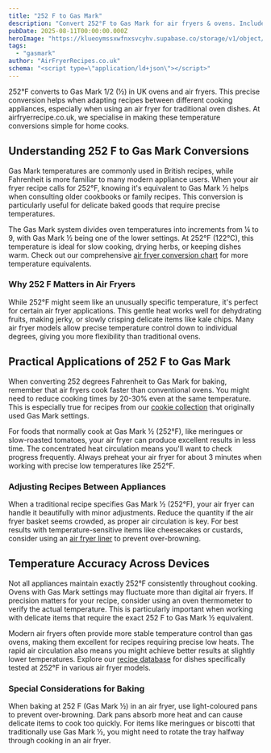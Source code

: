 ```yaml
---
title: "252 F to Gas Mark"
description: "Convert 252°F to Gas Mark for air fryers & ovens. Includes UK conversion charts, baking tips, and temperature adjustments for perfect results."
pubDate: 2025-08-11T00:00:00.000Z
heroImage: "https://klueoymssxwfnxsvcyhv.supabase.co/storage/v1/object/public/md/252-f-to-gas-mark-4eb146b3.png"
tags:
  - "gasmark"
author: "AirFryerRecipes.co.uk"
schema: "<script type=\"application/ld+json\"></script>"
---
```


<p>252°F converts to Gas Mark 1/2 (½) in UK ovens and air fryers. This precise conversion helps when adapting recipes between different cooking appliances, especially when using an air fryer for traditional oven dishes. At airfryerrecipe.co.uk, we specialise in making these temperature conversions simple for home cooks.</p>

<h2>Understanding 252 F to Gas Mark Conversions</h2>
<p>Gas Mark temperatures are commonly used in British recipes, while Fahrenheit is more familiar to many modern appliance users. When your air fryer recipe calls for 252°F, knowing it's equivalent to Gas Mark ½ helps when consulting older cookbooks or family recipes. This conversion is particularly useful for delicate baked goods that require precise temperatures.</p>
<p>The Gas Mark system divides oven temperatures into increments from ¼ to 9, with Gas Mark ½ being one of the lower settings. At 252°F (122°C), this temperature is ideal for slow cooking, drying herbs, or keeping dishes warm. Check out our comprehensive <a href=https://www.airfryerrecipe.co.uk/air-fryer-conversion-chart>air fryer conversion chart</a> for more temperature equivalents.</p>

<h3>Why 252 F Matters in Air Fryers</h3>
<p>While 252°F might seem like an unusually specific temperature, it's perfect for certain air fryer applications. This gentle heat works well for dehydrating fruits, making jerky, or slowly crisping delicate items like kale chips. Many air fryer models allow precise temperature control down to individual degrees, giving you more flexibility than traditional ovens.</p>

<h2>Practical Applications of 252 F to Gas Mark</h2>
<p>When converting 252 degrees Fahrenheit to Gas Mark for baking, remember that air fryers cook faster than conventional ovens. You might need to reduce cooking times by 20-30% even at the same temperature. This is especially true for recipes from our <a href=https://www.airfryerrecipe.co.uk/recipe-category/cookies>cookie collection</a> that originally used Gas Mark settings.</p>
<p>For foods that normally cook at Gas Mark ½ (252°F), like meringues or slow-roasted tomatoes, your air fryer can produce excellent results in less time. The concentrated heat circulation means you'll want to check progress frequently. Always preheat your air fryer for about 3 minutes when working with precise low temperatures like 252°F.</p>

<h3>Adjusting Recipes Between Appliances</h3>
<p>When a traditional recipe specifies Gas Mark ½ (252°F), your air fryer can handle it beautifully with minor adjustments. Reduce the quantity if the air fryer basket seems crowded, as proper air circulation is key. For best results with temperature-sensitive items like cheesecakes or custards, consider using an <a href=https://www.airfryerrecipe.co.uk/air-fryer-cleaner>air fryer liner</a> to prevent over-browning.</p>

<h2>Temperature Accuracy Across Devices</h2>
<p>Not all appliances maintain exactly 252°F consistently throughout cooking. Ovens with Gas Mark settings may fluctuate more than digital air fryers. If precision matters for your recipe, consider using an oven thermometer to verify the actual temperature. This is particularly important when working with delicate items that require the exact 252 F to Gas Mark ½ equivalent.</p>
<p>Modern air fryers often provide more stable temperature control than gas ovens, making them excellent for recipes requiring precise low heats. The rapid air circulation also means you might achieve better results at slightly lower temperatures. Explore our <a href=https://www.airfryerrecipe.co.uk/recipes>recipe database</a> for dishes specifically tested at 252°F in various air fryer models.</p>

<h3>Special Considerations for Baking</h3>
<p>When baking at 252 F (Gas Mark ½) in an air fryer, use light-coloured pans to prevent over-browning. Dark pans absorb more heat and can cause delicate items to cook too quickly. For items like meringues or biscotti that traditionally use Gas Mark ½, you might need to rotate the tray halfway through cooking in an air fryer.</p>